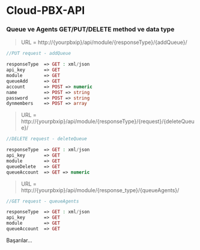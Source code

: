 # Cloud-PBX-API
 
### Queue ve Agents GET/PUT/DELETE method ve data type

> URL = http://{yourpbxip}/api/module/{responseType}/{addQueue}/

```php
//PUT request - addQueue

responseType  => GET : xml/json
api_key       => GET
module        => GET
queueAdd      => GET
account       => POST => numeric
name          => POST => string
password      => POST => string
dynmembers    => POST => array
```


> URL = http://{yourpbxip}/api/module/{responseType}/{request}/{deleteQueue}/

```php
//DELETE request - deleteQueue

responseType  => GET : xml/json
api_key       => GET
module        => GET
queueDelete   => GET
queueAccount  => GET => numeric
```

> URL = http://{yourpbxip}/api/module/{response_type}/{queueAgents}/

```php
//GET request - queueAgents

responseType  => GET : xml/json
api_key       => GET
module        => GET
queueAccount  => GET
```

Başarılar...
